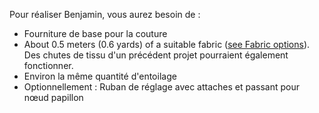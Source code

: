 Pour réaliser Benjamin, vous aurez besoin de :

- Fourniture de base pour la couture
- About 0.5 meters (0.6 yards) of a suitable fabric ([see Fabric options](/docs/patterns/benjamin/fabric/)). Des chutes de tissu d'un précédent projet pourraient également fonctionner.
- Environ la même quantité d'entoilage
- Optionnellement : Ruban de réglage avec attaches et passant pour nœud papillon
